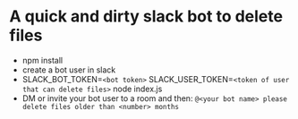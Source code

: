 # A quick and dirty slack bot to delete files

* npm install
* create a bot user in slack
* SLACK_BOT_TOKEN=`<bot token>` SLACK_USER_TOKEN=`<token of user that can delete files>` node index.js
* DM or invite your bot user to a room and then:
`@<your bot name> please delete files older than <number> months`
